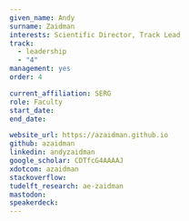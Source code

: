 ```yaml
---
given_name: Andy
surname: Zaidman
interests: Scientific Director, Track Lead
track: 
  - leadership
  - "4"
management: yes
order: 4

current_affiliation: SERG
role: Faculty
start_date:
end_date:

website_url: https://azaidman.github.io
github: azaidman
linkedin: andyzaidman
google_scholar: CDTfcG4AAAAJ
xdotcom: azaidman
stackoverflow:
tudelft_research: ae-zaidman
mastodon:
speakerdeck:
---
```

